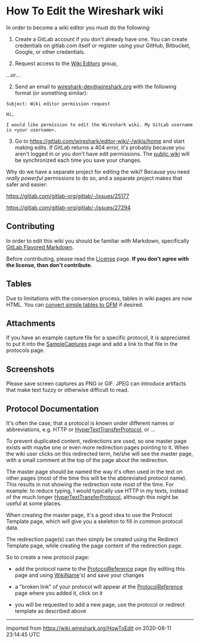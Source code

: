 # How To Edit the Wireshark wiki

In order to become a wiki editor you must do the following:

1. Create a GitLab account if you don't already have one.
You can create credentials on gitlab.com itself or register using your GitHub, Bitbucket, Google, or other credentials.

2. Request access to the [Wiki Editors](https://gitlab.com/wireshark/wiki-editors) group,

…or…

2. Send an email to wireshark-dev@wireshark.org with the following format (or something similar):
```
Subject: Wiki editor permission request

Hi,

I would like permission to edit the Wireshark wiki. My GitLab username is <your username>.
```

3. Go to https://gitlab.com/wireshark/editor-wiki/-/wikis/home and start making edits.
If GitLab returns a 404 error, it's probably because you aren't logged in or you don't have edit permissions.
The [public wiki](https://gitlab.com/wireshark/wireshark/-/wikis/home) will be synchronized each time you save your changes.

Why do we have a separate project for editing the wiki? Because you need *really powerful* permissions to do so, and a separate project makes that safer and easier:

https://gitlab.com/gitlab-org/gitlab/-/issues/25177

https://gitlab.com/gitlab-org/gitlab/-/issues/27294

## Contributing

In order to edit this wiki you should be familiar with Markdown, specifically [GitLab Flavored Markdown](https://gitlab.com/help/user/markdown).

Before contributing, please read the [License](/License) page. **If you don't agree with the license, then don't contribute.**

## Tables

Due to limitations with the conversion process, tables in wiki pages are now HTML.
You can [convert simple tables to GFM](https://gitlab.com/wireshark/gitlab-migration/-/issues/5) if desired.

## Attachments

If you have an example capture file for a specific protocol, it is appreciated to put it into the [SampleCaptures](/SampleCaptures) page and add a link to that file in the protocols page.

## Screenshots

Please save screen captures as PNG or GIF. JPEG can introduce artifacts that make text fuzzy or otherwise difficult to read.

## Protocol Documentation

It's often the case, that a protocol is known under different names or abbreviations, e.g. HTTP or [HyperTextTransferProtocol](/HyperTextTransferProtocol), or ...

To prevent duplicated content, redirections are used, so one master page exists with maybe one or even more redirection pages pointing to it. When the wiki user clicks on this redirected term, he/she will see the master page, with a small comment at the top of the page about the redirection.

The master page should be named the way it's often used in the text on other pages (most of the time this will be the abbreviated protocol name). This results in not showing the redirection note most of the time. For example: to reduce typing, I would typically use HTTP in my texts, instead of the much longer [HyperTextTransferProtocol](/HyperTextTransferProtocol), although this might be useful at some places.

When creating the master page, it's a good idea to use the Protocol Template page, which will give you a skeleton to fill in common protocol data.

The redirection page(s) can then simply be created using the Redirect Template page, while creating the page content of the redirection page.

So to create a new protocol page:

- add the protocol name to the [ProtocolReference](/ProtocolReference) page (by editing this page and using [WikiName](/WikiName)'s) and save your changes

- a "broken link" of your protocol will appear at the [ProtocolReference](/ProtocolReference) page where you added it, click on it

- you will be requested to add a new page, use the protocol or redirect template as described above

---

Imported from https://wiki.wireshark.org/HowToEdit on 2020-08-11 23:14:45 UTC
